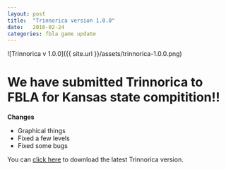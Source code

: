 ```yaml
---
layout: post
title:  "Trinnorica version 1.0.0"
date:   2016-02-24
categories: fbla game update
---
```

![Trinnorica v 1.0.0]({{ site.url }}/assets/trinnorica-1.0.0.png)
<h1>We have submitted Trinnorica to FBLA for Kansas state compitition!!</h1>
<b>Changes</b>
<ul>
	<li>Graphical things</li>
	<li>Fixed a few levels</li>
	<li>Fixed some bugs</li>
</ul>

You can [click here](http://vps69891.vps.ovh.ca:8080/job/Trinnorica/ws/downloads/latest/Trinnorica-latest.jar) to download the latest Trinnorica version.

